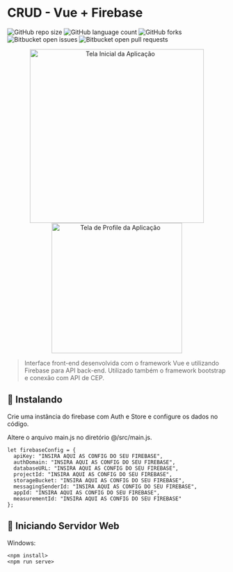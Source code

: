 # CRUD - Vue + Firebase

<!--- Esses são exemplos. Veja https://shields.io para outras pessoas ou para personalizar este conjunto de escudos. Você pode querer incluir dependências, status do projeto e informações de licença aqui --->

![GitHub repo size](https://img.shields.io/github/repo-size/pumba-dev/crud-vue-firebase?style=for-the-badge)
![GitHub language count](https://img.shields.io/github/languages/count/pumba-dev/crud-vue-firebase?style=for-the-badge)
![GitHub forks](https://img.shields.io/github/forks/pumba-dev/crud-vue-firebase?style=for-the-badge)
![Bitbucket open issues](https://img.shields.io/bitbucket/issues/pumba-dev/crud-vue-firebase?style=for-the-badge)
![Bitbucket open pull requests](https://img.shields.io/bitbucket/pr-raw/pumba-dev/crud-vue-firebase?style=for-the-badge)

<p align="center" style="justify-content: 'center'"> 
  <img width="400rem" src="https://media-exp1.licdn.com/dms/image/C4D22AQH4KjFdPAOB-g/feedshare-shrink_1280/0/1639762282305?e=1643241600&v=beta&t=WZLE8Cf6lrWpBFahPRFUvShOfZfuWr6J-jpqnwFs9Us" alt="Tela Inicial da Aplicação">
  <img height="300rem" src="https://media-exp1.licdn.com/dms/image/C4D22AQE1pzHTdtGfoQ/feedshare-shrink_2048_1536/0/1639762282299?e=1643241600&v=beta&t=3EDCXW0tLPd7aLY8lrzwALfdfNKfRPCO2MwnM5pSShI" alt="Tela de Profile da Aplicação">
</p>

> Interface front-end desenvolvida com o framework Vue e utilizando Firebase para API back-end. Utilizado também o framework bootstrap e conexão com API de CEP.

## 🚀 Instalando <Firebase>

Crie uma instância do firebase com Auth e Store e configure os dados no código.

Altere o arquivo main.js no diretório @/src/main.js.
```
let firebaseConfig = {
  apiKey: "INSIRA AQUI AS CONFIG DO SEU FIREBASE",
  authDomain: "INSIRA AQUI AS CONFIG DO SEU FIREBASE",
  databaseURL: "INSIRA AQUI AS CONFIG DO SEU FIREBASE",
  projectId: "INSIRA AQUI AS CONFIG DO SEU FIREBASE",
  storageBucket: "INSIRA AQUI AS CONFIG DO SEU FIREBASE",
  messagingSenderId: "INSIRA AQUI AS CONFIG DO SEU FIREBASE",
  appId: "INSIRA AQUI AS CONFIG DO SEU FIREBASE",
  measurementId: "INSIRA AQUI AS CONFIG DO SEU FIREBASE"
};
```
## 🚀 Iniciando Servidor Web
  
Windows:
```
<npm install>
<npm run serve>
```

